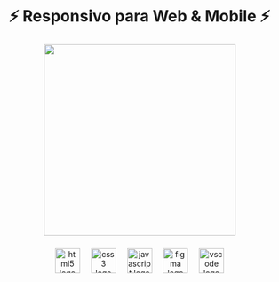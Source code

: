 <h1 align="center">⚡ Responsivo para Web & Mobile ⚡</h1>

###

<div align="center">
  <img height="345" src="https://i.imgur.com/njFl00p.png"  />
</div>

###

<div align="center">
  <img src="https://skillicons.dev/icons?i=html" height="45" alt="html5 logo"  />
  <img width="12" />
  <img src="https://skillicons.dev/icons?i=css" height="45" alt="css3 logo"  />
  <img width="12" />
  <img src="https://skillicons.dev/icons?i=js" height="45" alt="javascript logo"  />
  <img width="12" />
  <img src="https://skillicons.dev/icons?i=figma" height="45" alt="figma logo"  />
  <img width="12" />
  <img src="https://skillicons.dev/icons?i=vscode" height="45" alt="vscode logo"  />
</div>

###

